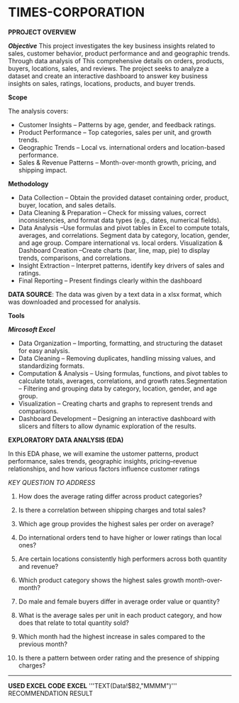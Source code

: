 # TIMES-CORPORATION
**PPROJECT OVERVIEW**

***Objective***
This project investigates the  key business insights related to sales, customer behavior, product performance and and geographic trends. Through data analysis of This comprehensive details on orders, products, buyers, locations, sales, and reviews. The project seeks to analyze a dataset and create an interactive dashboard to answer key business insights on sales, ratings, locations, products, and buyer trends.

**Scope**

The analysis covers:
- Customer Insights – Patterns by age, gender, and feedback ratings.
- Product Performance – Top categories, sales per unit, and growth trends.
- Geographic Trends – Local vs. international orders and location-based performance.
- Sales & Revenue Patterns – Month-over-month growth, pricing, and shipping impact.
  
**Methodology**
- Data Collection – Obtain the provided dataset containing order, product, buyer, location, and sales details.
- Data Cleaning & Preparation – Check for missing values, correct inconsistencies, and format data types (e.g., dates, numerical fields).
- Data Analysis –Use formulas and pivot tables in Excel to compute totals, averages, and correlations. Segment data by category, location, gender, and age group. Compare international vs. local orders. Visualization & Dashboard Creation –Create charts (bar, line, map, pie) to display trends, comparisons, and correlations.
- Insight Extraction – Interpret patterns, identify key drivers of sales and ratings.
- Final Reporting – Present findings clearly within the dashboard

**DATA SOURCE**:
The data was given by a text data in a xlsx format, which was downloaded and processed for analysis.

**Tools**

***Mircosoft Excel***
- Data Organization – Importing, formatting, and structuring the dataset for easy analysis.
- Data Cleaning – Removing duplicates, handling missing values, and standardizing formats.
- Computation & Analysis – Using formulas, functions, and pivot tables to calculate totals, averages, correlations, and growth rates.Segmentation – Filtering and grouping data by category, location, gender, and age group.
- Visualization – Creating charts and graphs to represent trends and comparisons.
- Dashboard Development – Designing an interactive dashboard with slicers and filters to allow dynamic exploration of the results.

**EXPLORATORY DATA ANALYSIS (EDA)**

In this EDA phase, we will examine the ustomer patterns, product performance, sales trends, geographic insights, pricing–revenue relationships, and how various factors influence customer ratings

_KEY QUESTION TO ADDRESS_
1. How does the average rating differ across product categories?
2. Is there a correlation between shipping charges and total sales?
3. Which age group provides the highest sales per order on average?

4. Do international orders tend to have higher or lower ratings than local ones?

5. Are certain locations consistently high performers across both quantity and revenue?

6. Which product category shows the highest sales growth month-over-month?

7. Do male and female buyers differ in average order value or quantity?

8. What is the average sales per unit in each product category, and how does that relate to total quantity sold?

9. Which month had the highest increase in sales compared to the previous month?

10. Is there a pattern between order rating and the presence of shipping charges?

---
**USED EXCEL CODE**
__EXCEL__
'''TEXT(Data!$B2,"MMMM")'''
RECOMMENDATION
RESULT

